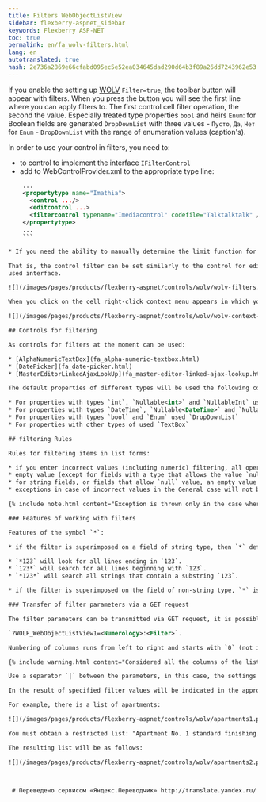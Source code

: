 ```yaml
--- 
title: Filters WebObjectListView 
sidebar: flexberry-aspnet_sidebar 
keywords: Flexberry ASP-NET 
toc: true 
permalink: en/fa_wolv-filters.html 
lang: en 
autotranslated: true 
hash: 2e736a2869e66cfabd095ec5e52ea034645dad290d64b3f89a26dd7243962e53 
--- 
```


If you enable the setting up [WOLV](fa_web-object-list-view.html) `Filter=true`, the toolbar button will appear with filters. When you press the button you will see the first line where you can apply filters to. The first control cell filter operation, the second the value. Especially treated type properties `bool` and heirs `Enum`: for Boolean fields are generated `DropDownList` with three values - `Пусто`, `Да`, `Нет` for `Enum` - `DropDownList` with the range of enumeration values (caption's). 

In order to use your control in filters, you need to: 

* to control to implement the interface `IFilterControl` 
* add to WebControlProvider.xml to the appropriate type line: 

```xml
    ...
    <propertytype name="Imathia">
      <control .../>
      <editcontrol ...>
      <filtercontrol typename="Imediacontrol" codefile="Talktalktalk" />
    </propertytype>
    ...
    ``` 

* If you need the ability to manually determine the limit function for the specific control of the filter, then you need to implement the interface `ICSSoft.STORMNET.Web.Tools.IComparableFilterControl`. 

That is, the control filter can be set similarly to the control for editing or viewing, not the name of a data property, because 
used interface. 

![](/images/pages/products/flexberry-aspnet/controls/wolv/wolv-filters.png) 

When you click on the cell right-click context menu appears in which you can apply a filter to the column. 

![](/images/pages/products/flexberry-aspnet/controls/wolv/wolv-context-filters.png) 

## Controls for filtering 

As controls for filters at the moment can be used: 

* [AlphaNumericTextBox](fa_alpha-numeric-textbox.html) 
* [DatePicker](fa_date-picker.html) 
* [MasterEditorLinkedAjaxLookUp](fa_master-editor-linked-ajax-lookup.html) 

The default properties of different types will be used the following controls for filtering (used for controls of various types can be overridden in the file `WebControlProvider.xml`): 

* For properties with types `int`, `Nullable<int>` and `NullableInt` used [AlphaNumericTextBox](fa_alpha-numeric-textbox.html) 
* For properties with types `DateTime`, `Nullable<DateTime>` and `NullableDateTime` use [DatePicker](fa_date-picker.html) 
* For properties with types `bool` and `Enum` used `DropDownList` 
* For properties with other types of used `TextBox` 

## filtering Rules 

Rules for filtering items in list forms: 

* if you enter incorrect values (including numeric) filtering, all operations will return an empty list of items and will display an appropriate message to the user 
* empty value (except for fields with a type that allows the value `null`) would be treated the same as incorrect (if the selected filtering operation) 
* for string fields, or fields that allow `null` value, an empty value is considered as null when this operation `больше равно` and `меньше равно` will not limit the list 
* exceptions in case of incorrect values in the General case will not be thrown 

{% include note.html content="Exception is thrown only in the case where the control used to filter in WOLV, throws an exception when setting incorrect value to the Text property (because of the mechanism of ASP.NET)." %} 

### Features of working with filters 

Features of the symbol `*`: 

* if the filter is superimposed on a field of string type, then `*` defines any number of characters, i.e.: 

* `*123` will look for all lines ending in `123`. 
* `123*` will search for all lines beginning with `123`. 
* `*123*` will search all strings that contain a substring `123`. 

* if the filter is superimposed on the field of non-string type, `*` is not interpreted in any special way (for example, if the numeric column to look for `*123*`, nothing will be found, since no number is presented in a similar sequence of characters). 

### Transfer of filter parameters via a GET request 

The filter parameters can be transmitted via GET request, it is possible to specify the necessary parameter in the address bar and thus to restrict the list. In the future, you can configure quick access to the list via a link or control. String of a GET request as follows: 

`?WOLF_WebObjectListView1=<Numerology>:<Filter>`. 

Numbering of columns runs from left to right and starts with `0` (not including the column of buttons). 

{% include warning.html content="Considered all the columns of the list, not just displayed on the page." %} 

Use a separator `|` between the parameters, in this case, the settings are merged according to the principle `И`. 

In the result of specified filter values will be indicated in the appropriate column. 

For example, there is a list of apartments: 

![](/images/pages/products/flexberry-aspnet/controls/wolv/apartments1.png) 

You must obtain a restricted list: "Apartment No. 1 standard finishing." The page doesn't display all columns. The column "Number" scoreless in the default list, column `Вид отделки` - tenth. A GET request will look like `?WOLF_WebObjectListView1=0:1/10:Стандартная`. 

The resulting list will be as follows: 

![](/images/pages/products/flexberry-aspnet/controls/wolv/apartments2.png) 



 # Переведено сервисом «Яндекс.Переводчик» http://translate.yandex.ru/
